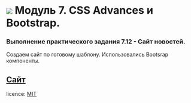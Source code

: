 # ![](https://kariselovuo.pro/ksprov1/wp-content/uploads/2018/02/css-logo.png) Модуль 7.  CSS Advances и Bootstrap.
### Выполнение практического задания 7.12 - Сайт новостей.

Создаем сайт по готовому шаблону. Использовались Bootsrap компоненты.

[Сайт](https://boffobos.github.io/7.12_CSS_Bootsrap_practice/)
--------
licence: [MIT](./license.md)